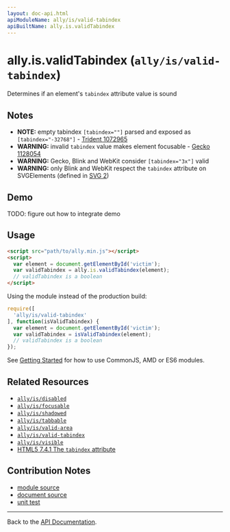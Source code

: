 ```yaml
---
layout: doc-api.html
apiModuleName: ally/is/valid-tabindex
apiBuiltName: ally.is.validTabindex
---
```


# ally.is.validTabindex (`ally/is/valid-tabindex`)

Determines if an element's `tabindex` attribute value is sound


## Notes

* **NOTE:** empty tabindex `[tabindex=""]` parsed and exposed as `[tabindex="-32768"]` - [Trident 1072965](https://connect.microsoft.com/IE/feedback/details/1072965)
* **WARNING:** invalid `tabindex` value makes element focusable - [Gecko 1128054](https://bugzilla.mozilla.org/show_bug.cgi?id=1128054)
* **WARNING:** Gecko, Blink and WebKit consider `[tabindex="3x"]` valid
* **WARNING:** only Blink and WebKit respect the `tabindex` attribute on SVGElements (defined in [SVG 2](https://svgwg.org/svg2-draft/access.html#AccessibilityAndSVG))

## Demo

TODO: figure out how to integrate demo


## Usage

```html
<script src="path/to/ally.min.js"></script>
<script>
  var element = document.getElementById('victim');
  var validTabindex = ally.is.validTabindex(element);
  // validTabindex is a boolean
</script>
```

Using the module instead of the production build:

```js
require([
  'ally/is/valid-tabindex'
], function(isValidTabindex) {
  var element = document.getElementById('victim');
  var validTabindex = isValidTabindex(element);
  // validTabindex is a boolean
});
```

See [Getting Started](../../getting-started.md) for how to use CommonJS, AMD or ES6 modules.


## Related Resources

* [`ally/is/disabled`](disabled.md)
* [`ally/is/focusable`](focusable.md)
* [`ally/is/shadowed`](shadowed.md)
* [`ally/is/tabbable`](tabbable.md)
* [`ally/is/valid-area`](valid-area.md)
* [`ally/is/valid-tabindex`](valid-tabindex.md)
* [`ally/is/visible`](visible.md)
* [HTML5 7.4.1 The `tabindex` attribute](http://www.w3.org/TR/html5/editing.html#sequential-focus-navigation-and-the-tabindex-attribute)


## Contribution Notes

* [module source](https://github.com/medialize/ally.js/blob/master/src/is/valid-tabindex.js)
* [document source](https://github.com/medialize/ally.js/blob/master/docs/api/is/valid-tabindex.md)
* [unit test](https://github.com/medialize/ally.js/blob/master/docs/test/is.valid-tabindex.test.js)


---

Back to the [API Documentation](../README.md).

